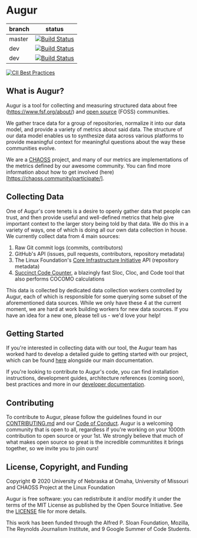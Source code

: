 # Augur

branch | status
   --- | ---
master | [![Build Status](https://travis-ci.org/chaoss/augur.svg?branch=master)](https://travis-ci.org/chaoss/augur)
   dev | [![Build Status](https://travis-ci.org/chaoss/augur.svg?branch=dev)](https://travis-ci.org/chaoss/augur)
   dev | [![Build Status](https://travis-ci.org/chaoss/augur.svg?branch=gsoc-dev)](https://travis-ci.org/chaoss/augur)


[![CII Best Practices](https://bestpractices.coreinfrastructure.org/projects/2788/badge)](https://bestpractices.coreinfrastructure.org/projects/2788)

## What is Augur?

Augur is a tool for collecting and measuring structured data
about free (https://www.fsf.org/about/) and [open source](https://opensource.org/docs/osd) (FOSS) communities. 

We gather trace data for a group of repositories, normalize
it into our data model, and provide a variety of metrics about said
data. The structure of our data model enables us to synthesize data
across various platforms to provide meaningful context for meaningful
questions about the way these communities evolve.

We are a [CHAOSS](https://chaoss.community>) project, and many of our
metrics are implementations of the metrics defined by our awesome community. You
can find more information about how to get involved
(here)[https://chaoss.community/participate/].

## Collecting Data

One of Augur's core tenets is a desire to openly gather data that people can trust, and then provide useful and well-defined metrics that help give important context to the larger story being told by that data. We do this in a variety of ways, one of which is doing all our own data collection in house. We currently collect data from 4 main sources:

1. Raw Git commit logs (commits, contributors)
2. GitHub's API (issues, pull requests, contributors, repository metadata)
3. The Linux Foundation's [Core Infrastructure Initiative](https://www.coreinfrastructure.org/) API (repository metadata)
4. [Succinct Code Counter](https://github.com/boyter/scc), a blazingly fast Sloc, Cloc, and Code tool that also performs COCOMO calculations

This data is collected by dedicated data collection workers controlled by Augur, each of which is responsible for some querying some subset of the aforementioned data sources. While we only have these 4 at the current moment, we are hard at work building workers for new data sources. If you have an idea for a new one, please tell us - we'd love your help!


## Getting Started

If you're interested in collecting data with our tool, the Augur team has worked hard to develop a detailed guide to getting started with our project, which can be found [here](https://oss-augur.readthedocs.io/en/master/getting-started/toc.html) alongside our main documentation.

If you're looking to contribute to Augur's code, you can find installation instructions, development guides, architecture references (coming soon), best practices and more in our [developer documentation](https://oss-augur.readthedocs.io/en/master/development-guide/toc.html).


## Contributing

To contribute to Augur, please follow the guidelines found in our [CONTRIBUTING.md](CONTRIBUTING.md) and our [Code of Conduct](CODE_OF_CONDUCT.md). Augur is a welcoming community that is open to all, regardless if you're working on your 1000th contribution to open source or your 1st. We strongly believe that much of what makes open source so great is the incredible communitites it brings together, so we invite you to join ours!

## License, Copyright, and Funding

Copyright © 2020 University of Nebraska at Omaha, University of Missouri and CHAOSS Project at the Linux Foundation

Augur is free software: you can redistribute it and/or modify it under the terms of the MIT License as published by the Open Source Initiative. See the [LICENSE](LICENSE) file for more details.

This work has been funded through the Alfred P. Sloan Foundation, Mozilla, The Reynolds Journalism Institute, and 9 Google Summer of Code Students. 
